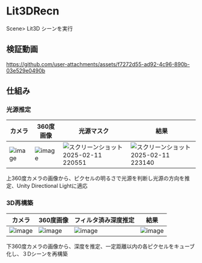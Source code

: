 # Lit3DRecn
 Scene> Lit3D シーンを実行

## 検証動画

https://github.com/user-attachments/assets/f7272d55-ad92-4c96-890b-03e529e0490b

## 仕組み

### 光源推定
|カメラ|360度画像|光源マスク|結果|
|---|---|---|---|
|![image](https://github.com/user-attachments/assets/18f011ca-5914-447e-83a2-cda49ebdcc4e)|![image](https://github.com/user-attachments/assets/7b93d271-94ac-419d-baac-a7c5d903ceae)|![スクリーンショット 2025-02-11 220551](https://github.com/user-attachments/assets/69e28ed3-e252-4e20-b0f2-33aa880ad82b)|![スクリーンショット 2025-02-11 223140](https://github.com/user-attachments/assets/cc258f9f-cd30-4a14-850f-0a21472e105f)

上360度カメラの画像から、ピクセルの明るさで光源を判断し光源の方向を推定、Unity Directional Lightに適応



### 3D再構築
|カメラ|360度画像|フィルタ済み深度推定|結果|
|---|---|---|---|
|![image](https://github.com/user-attachments/assets/6a799a6c-339e-4bc4-a462-c61c24263eff)|![image](https://github.com/user-attachments/assets/7b93d271-94ac-419d-baac-a7c5d903ceae)|![image](https://github.com/user-attachments/assets/54389e90-a957-4b8c-8b94-a97dec9cf1a8)|![image](https://github.com/user-attachments/assets/39685b15-62c1-4f3e-ad00-2d2162cd2533)

下360度カメラの画像から、深度を推定、一定距離以内の各ピクセルをキューブ化し、３Dシーンを再構築





